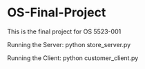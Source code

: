 # OS-Final-Project
This is the final project for OS 5523-001


Running the Server:
python store_server.py

Running the Client:
python customer_client.py

